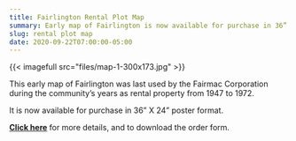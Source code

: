 ```yaml
---
title: Fairlington Rental Plot Map
summary: Early map of Fairlington is now available for purchase in 36” X 24” poster format.
slug: rental plot map
date: 2020-09-22T07:00:00-05:00
---
```


{{< imagefull src="files/map-1-300x173.jpg" >}}

This early map of Fairlington was last used by the Fairmac Corporation during the community’s years as rental property from 1947 to 1972.

It is now available for purchase in 36” X 24” poster format.

[**Click here**](http://www.fairlingtonhistoricalsociety.org/community-models/maps/) for more details, and to download the order form.